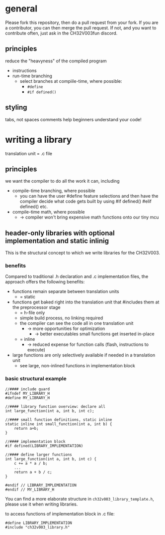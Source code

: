 # general

Please fork this repository, then do a pull request from your fork. If you are a contributor, you can then merge the pull request.
If not, and you want to contribute often, just ask in the CH32V003fun discord.

## principles
reduce the "heavyness" of the compiled program
*	instructions
*	run-time branching
	*	select branches at compiile-time, where possible:
		*	`#define`
		*	`#if defined()`

## styling
tabs, not spaces
comments help beginners understand your code!


# writing a library
translation unit = .c file

## principles
we want the compiler to do all the work it can, including
*	compile-time branching, where possible
	*	you can have the user #define feature selections and then have the compiler decide what code gets built by using #if defined() #elif defined() etc.
*	compile-time math, where possible
	*	-> compiler won't bring expensive math functions onto our tiny mcu

## header-only libraries with optional implementation and static inlinig
This is the structural concept to which we write libraries for the CH32V003.

### benefits
Compared to traditional .h declaration and .c implementation files, the approach offers the following benefits:
*	functions remain separate between translation units
	*	= static
*	functions get baked right into the translation unit that #includes them at the preprocessor stage
	*	= h-file only
    *   simple build process, no linking required
    *   the compiler can see the code all in one translation unit
        *   -> more opportunities for optimization
            *   -> better executables
    small functions get inserted in-place
	*	= inline
        *	-> reduced expense for function calls (flash, instructions to execute)
*	large functions are only selectively available if needed in a translation unit
	*	see large, non-inlined functions in implementation block

### basic structural example
```
//#### include guard
#ifndef MY_LIBRARY_H
#define MY_LIBRARY_H

//#### library function overview: declare all
int large_function(int a, int b, int c);

//#### small function definitions, static inline
static inline int small_function(int a, int b) {
	return a+b;
}

//#### implementation block
#if defined(LIBRARY_IMPLEMENTATION)

//#### define larger functions
int large_function(int a, int b, int c) {
	c += a * a / b;
	...
    return a + b / c;
}

#endif // LIBRARY_IMPLEMENTATION
#endif // MY_LIBRARY_H
```
You can find a more elaborate structure in `ch32v003_library_template.h`, please use it when writing libraries.

to access functions of implementation block in .c file:
```
#define LIBRARY_IMPLEMENTATION
#include "ch32v003_library.h"
```
